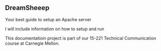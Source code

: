 ## DreamSheeep

Your best guide to setup an Apache server

I will include information on how to setup and run

This documentatioin project is part of our 15-221 Technical Communication course at Carnegie Mellon.
